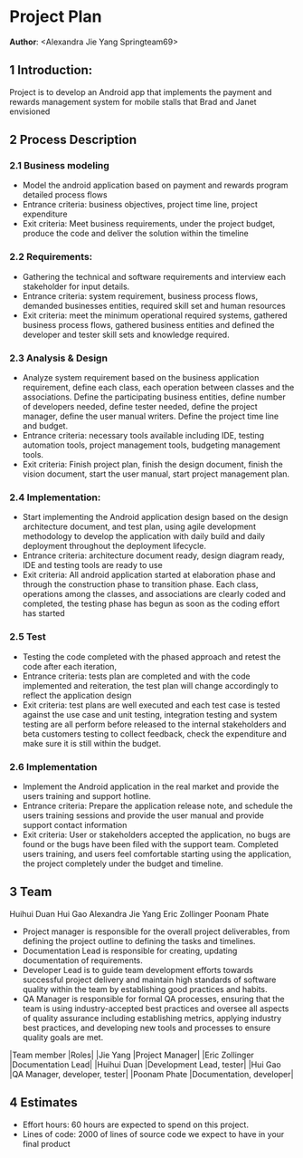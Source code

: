 # Project Plan  


**Author**: \<Alexandra Jie Yang Springteam69>


## 1 Introduction:

Project is to develop an Android app that implements the payment and rewards management system for mobile stalls that Brad and Janet envisioned 

## 2 Process Description  
### 2.1 Business modeling 
- Model the android application based on payment and rewards program detailed process flows 
- Entrance criteria: business objectives, project time line, project expenditure
- Exit criteria: Meet business requirements, under the project budget, produce the code and deliver the solution within the timeline 

### 2.2 Requirements: 
- Gathering the technical and software requirements and interview each stakeholder for input details. 
- Entrance criteria: system requirement, business process flows, demanded businesses entities, required skill set and human resources 
- Exit criteria: meet the minimum operational required systems, gathered business process flows, gathered business entities and defined the developer and tester skill sets and knowledge required. 

### 2.3 Analysis & Design 
- Analyze system requirement based on the business application requirement, define each class, each operation between classes and the associations. Define the participating business entities, define number of developers needed, define tester needed, define the project manager, define the user manual writers. Define the project time line and budget. 
- Entrance criteria: necessary tools available including IDE, testing automation tools, project management tools, budgeting management tools. 
- Exit criteria: Finish project plan, finish the design document, finish the vision document, start the user manual, start project management plan. 

### 2.4 Implementation: 
- Start implementing the Android application design based on the design architecture document, and test plan, using agile development methodology to develop the application with daily build and daily deployment throughout the deployment lifecycle. 
- Entrance criteria: architecture document ready, design diagram ready, IDE and testing tools are ready to use 
- Exit criteria: All android application started at elaboration phase and through the construction phase to transition phase. Each class, operations among the classes, and associations are clearly coded and completed, the testing phase has begun as soon as the coding effort has started 

### 2.5 Test
- Testing the code completed with the phased approach and retest the code after each iteration, 
- Entrance criteria: tests plan are completed and with the code implemented and reiteration, the test plan will change accordingly to reflect the application design 
- Exit criteria: test plans are well executed and each test case is tested against the use case and unit testing, integration testing and system testing are all perform before released to the internal stakeholders and beta customers testing to collect feedback, check the expenditure and make sure it is still within the budget. 

### 2.6 Implementation
- Implement the Android application in the real market and provide the users training and support hotline. 
- Entrance criteria: Prepare the application release note, and schedule the users training sessions and provide the user manual and provide support contact information 
- Exit criteria: User or stakeholders accepted the application, no bugs are found or the bugs have been filed with the support team. Completed users training, and users feel comfortable starting using the application, the project completely under the budget and timeline. 


## 3 Team  
Huihui Duan 
Hui Gao 
Alexandra Jie Yang 
Eric Zollinger 
Poonam Phate 

- Project manager is responsible for the overall project deliverables, from defining the project outline to defining the tasks and timelines.
- Documentation Lead is responsible for creating, updating documentation of requirements.
- Developer Lead is to guide team development efforts towards successful project delivery and maintain high standards of software quality within the team by establishing good practices and habits.
- QA Manager is responsible for formal QA processes, ensuring that the team is using industry-accepted best practices and oversee all aspects of quality assurance including establishing metrics, applying industry best practices, and developing new tools and processes to ensure quality goals are met.

|Team member 	|Roles|
|Jie Yang 	    |Project Manager|
|Eric Zollinger 	|Documentation Lead|
|Huihui Duan 	|Development Lead, tester|
|Hui Gao 	    |QA Manager, developer, tester|
|Poonam Phate 	|Documentation, developer|

## 4 Estimates  
- Effort hours: 60 hours are expected to spend on this project. 
- Lines of code: 2000 of lines of source code we expect to have in your final product
